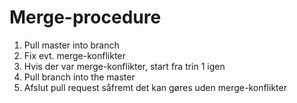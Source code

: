 # Merge-procedure
1. Pull master into branch
2. Fix evt. merge-konflikter
3. Hvis der var merge-konflikter, start fra trin 1 igen
4. Pull branch into the master
5. Afslut pull request såfremt det kan gøres uden merge-konflikter

